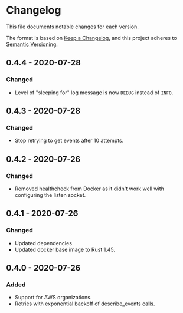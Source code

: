 # Changelog

This file documents notable changes for each version.

The format is based on [Keep a Changelog](https://keepachangelog.com/en/1.0.0/),
and this project adheres to [Semantic Versioning](https://semver.org/spec/v2.0.0.html).

## 0.4.4 - 2020-07-28

### Changed

* Level of "sleeping for" log message is now `DEBUG` instead of `INFO`.


## 0.4.3 - 2020-07-28

### Changed

* Stop retrying to get events after 10 attempts.


## 0.4.2 - 2020-07-26

### Changed

* Removed healthcheck from Docker as it didn't work well with configuring the listen socket.


## 0.4.1 - 2020-07-26

### Changed

* Updated dependencies
* Updated docker base image to Rust 1.45.


## 0.4.0 - 2020-07-26

### Added
* Support for AWS organizations.
* Retries with exponential backoff of describe_events calls.
